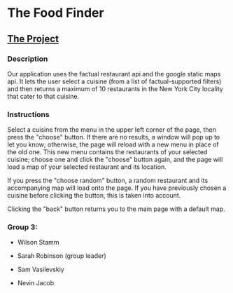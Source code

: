 <h1>The Food Finder</h1>

<h2><a href="http://ml7.stuycs.org:6003">The Project</a></h2>

<h3>Description</h3>
<p>Our application uses the factual restaurant api and the google static maps api. It lets the user select a cuisine (from a list of factual-supported filters) and then returns a maximum of 10 restaurants in the New York City locality that cater to that cuisine.</p>

<h3>Instructions</h3>
<p>Select a cuisine from the menu in the upper left corner of the page, then press the "choose" button. If there are no results, a window will pop up to let you know; otherwise, the page will reload with a new menu in place of the old one. This new menu contains the restaurants of your selected cuisine; choose one and click the "choose" button again, and the page will load a map of your selected restaurant and its location.</p>
<p>If you press the "choose random" button, a random restaurant and its accompanying map will load onto the page. If you have previously chosen a cuisine before clicking the button, this is taken into account.</p>
<p>Clicking the "back" button returns you to the main page with a default map.</p>

<h3>Group 3:</h3>
<ul>
<li><p>Wilson Stamm</p></li>
<li><p>Sarah Robinson (group leader)</p></li>
<li><p>Sam Vasilevskiy</p></li>
<li><p>Nevin Jacob</p></li>
</ul>

